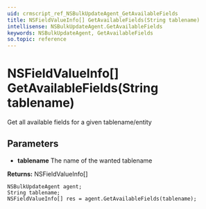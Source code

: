 ```yaml
---
uid: crmscript_ref_NSBulkUpdateAgent_GetAvailableFields
title: NSFieldValueInfo[] GetAvailableFields(String tablename)
intellisense: NSBulkUpdateAgent.GetAvailableFields
keywords: NSBulkUpdateAgent, GetAvailableFields
so.topic: reference
---
```


# NSFieldValueInfo[] GetAvailableFields(String tablename)

Get all available fields for a given tablename/entity

## Parameters

* **tablename** The name of the wanted tablename

**Returns:** NSFieldValueInfo[]

```crmscript
NSBulkUpdateAgent agent;
String tablename;
NSFieldValueInfo[] res = agent.GetAvailableFields(tablename);
```

